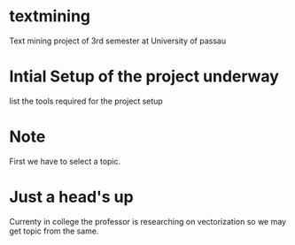 # textmining
Text mining project of 3rd semester at University of passau

# Intial Setup of the project underway
list the tools required for the project setup

# Note
First we have to select a topic.

# Just a head's up
Currenty in college the professor is researching on vectorization so we may get topic from the same.





